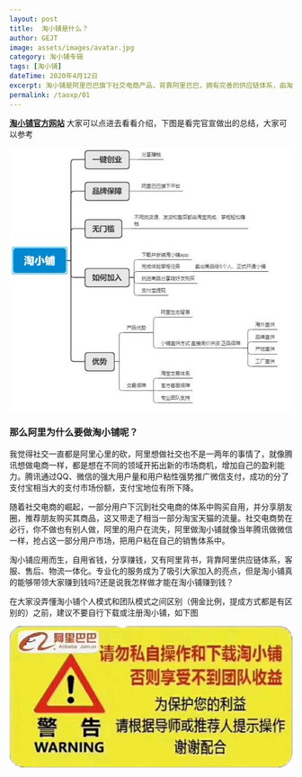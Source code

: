 ```yaml
---
layout: post
title:  淘小铺是什么？
author: GEJT
image: assets/images/avatar.jpg
category: 淘小铺专辑
tags: [淘小铺]
dateTime: 2020年4月12日
excerpt: 淘小铺是阿里巴巴旗下社交电商产品，背靠阿里巴巴，拥有完善的供应链体系，由淘宝商城提供客服、售后和物流配送，多快好省有保障，力求做到用户既能省钱又能赚钱，利用自己的闲暇时间赚点小钱，轻松创业。
permalink: /taoxp/01
---
```


**[淘小铺官方网站](https://market.m.taobao.com/apps/abs/10/574/52psv?psId=2344150&spm=a21bo.2017.201855.1.5af911d9HL9mev)** 大家可以点进去看看介绍，下图是看完官宣做出的总结，大家可以参考


![](/assets/img/taoxp-what.jpg)

### 那么阿里为什么要做淘小铺呢？

我觉得社交一直都是阿里心里的砍，阿里想做社交也不是一两年的事情了，就像腾讯想做电商一样，都是想在不同的领域开拓出新的市场商机，增加自己的盈利能力。腾讯通过QQ、微信的强大用户量和用户粘性强势推广微信支付，成功的分了支付宝相当大的支付市场份额，支付宝地位有所下降。

随着社交电商的崛起，一部分用户下沉到社交电商的体系中购买自用，并分享朋友圈，推荐朋友购买其商品，这又带走了相当一部分淘宝天猫的流量。社交电商势在必行，你不做也有别人做，阿里的用户在流失，阿里做淘小铺就像当年腾讯做微信一样，抢占这一部分用户市场，把用户粘在自己的销售体系中。

淘小铺应用而生，自用省钱，分享赚钱，又有阿里背书，背靠阿里供应链体系，客服、售后、物流一体化。专业化的服务成为了吸引大家加入的亮点，但是淘小铺真的能够带领大家赚到钱吗?还是说我怎样做才能在淘小铺赚到钱？

在大家没弄懂淘小铺个人模式和团队模式之间区别（佣金比例，提成方式都是有区别的）之前，建议不要自行下载或注册淘小铺，如下图

![](/assets/img/taoxp-warning.jpg)

